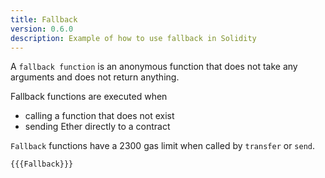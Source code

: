```yaml
---
title: Fallback
version: 0.6.0
description: Example of how to use fallback in Solidity
---
```


A `fallback function` is an anonymous function that does not take any arguments and does not return anything.

Fallback functions are executed when

- calling a function that does not exist
- sending Ether directly to a contract

`Fallback` functions have a 2300 gas limit when called by `transfer` or `send`.

```solidity
{{{Fallback}}}
```
